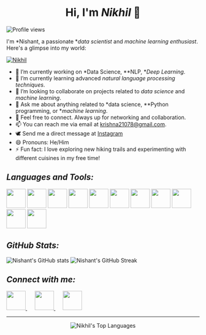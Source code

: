 <h1 align="center">Hi, I'm <em>Nikhil</em> 👋</h1>

![Profile views](https://komarev.com/ghpvc/?username=NIKK0001&color=blueviolet) 

I'm *Nishant, a passionate **data scientist* and *machine learning enthusiast*. Here's a glimpse into my world:

<p align="left"> 
    <a href="https://github.com/ryo-ma/github-profile-trophy">
        <img src="https://github-profile-trophy.vercel.app/?username=NIKK0001&theme=radical" alt="Nikhil" />
    </a>
</p>

- 🔭 I’m currently working on *Data Science, **NLP, **Deep Learning*.
- 🌱 I’m currently learning advanced *natural language processing techniques*.
- 👯 I’m looking to collaborate on projects related to *data science* and *machine learning*.
- 💬 Ask me about anything related to *data science, **Python programming, or **machine learning*.
- 🤍 Feel free to connect. Always up for networking and collaboration.
- 📫 You can reach me via email at krishna21078@gmail.com.
- 🕊️ Send me a direct message at [Instagram](https://www.instagram.com/pratap.nikhil_/)
- 😄 Pronouns: He/Him
- ⚡ Fun fact: I love exploring new hiking trails and experimenting with different cuisines in my free time!

## *Languages and Tools:*
[<img src="https://e7.pngegg.com/pngimages/520/669/png-clipart-c-logo-c-programming-language-computer-icons-computer-programming-programming-miscellaneous-blue.png" width="50">](#) 
[<img src="https://i.pinimg.com/originals/44/04/ba/4404baaea65f8ba3734d75388649588a.png" width="50">](#)
[<img src="https://upload.wikimedia.org/wikipedia/commons/thumb/0/0a/Python.svg/640px-Python.svg.png" width="50">](#) 
[<img src="https://upload.wikimedia.org/wikipedia/commons/thumb/2/22/Pandas_mark.svg/1200px-Pandas_mark.svg.png" width="50">](#) 
[<img src="https://upload.wikimedia.org/wikipedia/commons/d/d5/Hey_Machine_Learning_Logo.png" width="50">](#) 
[<img src="https://p1.hiclipart.com/preview/507/698/448/big-data-machine-learning-deep-learning-with-python-artificial-intelligence-artificial-neural-network-computer-science-open-neural-network-exchange-computer-software-png-clipart.jpg" width="50">](#) 
[<img src="https://user-images.githubusercontent.com/67586773/105040771-43887300-5a88-11eb-9f01-bee100b9ef22.png" width="50">](#)
[<img src="https://cdn-icons-png.freepik.com/512/9831/9831342.png" width="50">](#)
[<img src="https://upload.wikimedia.org/wikipedia/commons/thumb/5/53/OpenCV_Logo_with_text.png/487px-OpenCV_Logo_with_text.png" width="50">](#)
[<img src="https://www.clipartmax.com/png/middle/112-1125431_google-releases-its-image-recognition-technology-to-tensorflow-logo.png" width="50">](#)
[<img src="https://w7.pngwing.com/pngs/571/118/png-transparent-keras-logo-thumbnail.png" width="50">](#)

## *GitHub Stats:*
![Nishant's GitHub stats](https://github-readme-stats.vercel.app/api?username=NIKK0001&show_icons=true&theme=radical)
![Nishant's GitHub Streak](https://github-readme-streak-stats.herokuapp.com/?user=NIKK0001&theme=radical)

## *Connect with me:*
<p>
    <a href="https://www.kaggle.com/nikku2611">
        <img src="https://cdn3.iconfinder.com/data/icons/logos-and-brands-adobe/512/189_Kaggle-512.png" width="50">
    </a> 
    &nbsp;&nbsp;&nbsp;&nbsp;
    <a href="https://www.linkedin.com/in/nikhil-pratap-singh-82568721b/">
        <img src="https://cdn1.iconfinder.com/data/icons/logotypes/32/circle-linkedin-512.png" width="50">
    </a>
    &nbsp;&nbsp;&nbsp;&nbsp;
    <a href="https://twitter.com/NIKHILPRAT1457">
        <img src="https://upload.wikimedia.org/wikipedia/commons/thumb/6/6f/Logo_of_Twitter.svg/220px-Logo_of_Twitter.svg.png" width="50">
    </a>
</p>

---

<p align="center">
    <img src="https://github-readme-stats.vercel.app/api/top-langs/?username=NIKK0001&layout=compact&theme=radical" alt="Nikhil's Top Languages" />
</p>
